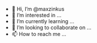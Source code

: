 - 👋 Hi, I’m @maxzinkus
- 👀 I’m interested in ...
- 🌱 I’m currently learning ...
- 💞️ I’m looking to collaborate on ...
- 📫 How to reach me ...

<!---
maxzinkus/maxzinkus is a ✨ special ✨ repository because its `README.md` (this file) appears on your GitHub profile.
You can click the Preview link to take a look at your changes.
--->
